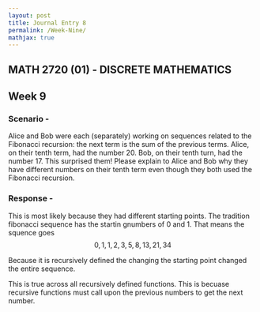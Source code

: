 ```yaml
---
layout: post
title: Journal Entry 8
permalink: /Week-Nine/
mathjax: true
---
```


## MATH 2720 (01) - DISCRETE MATHEMATICS

## Week 9

### Scenario -

Alice and Bob were each (separately) working on sequences related to the Fibonacci recursion: the next term is the sum of the previous terms. Alice, on their tenth term, had the number 20. Bob, on their tenth turn, had the number 17. This surprised them! Please explain to Alice and Bob why they have different numbers on their tenth term even though they both used the Fibonacci recursion.

### Response -

This is most likely because they had different starting points. The tradition fibonacci sequence has the startin gnumbers of 0 and 1. That means the squence goes $$0, 1, 1, 2, 3, 5, 8, 13, 21, 34$$

Because it is recursively defined the changing the starting point changed the entire sequence.

This is true across all recursively defined functions. This is becuase recursive functions must call upon the previous numbers to get the next number.
